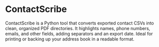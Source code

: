 # ContactScribe
ContactScribe is a Python tool that converts exported contact CSVs into clean, organized PDF directories. It highlights names, phone numbers, emails, and other fields, adding separators and an export date. Ideal for printing or backing up your address book in a readable format.
